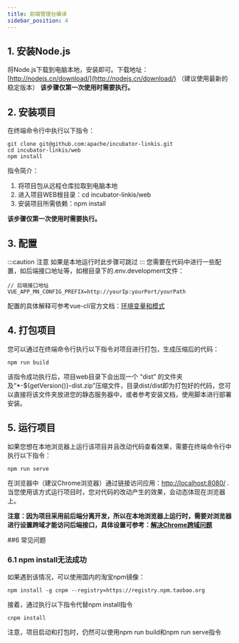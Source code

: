 ```yaml
---
title: 前端管理台编译
sidebar_position: 4
---
```



## 1. 安装Node.js
将Node.js下载到电脑本地，安装即可。下载地址：[http://nodejs.cn/download/](http://nodejs.cn/download/) （建议使用最新的稳定版本）
**该步骤仅第一次使用时需要执行。**

## 2. 安装项目
在终端命令行中执行以下指令：

```
git clone git@github.com:apache/incubator-linkis.git
cd incubator-linkis/web
npm install
```

指令简介：
1. 将项目包从远程仓库拉取到电脑本地
2. 进入项目WEB根目录：cd incubator-linkis/web
3. 安装项目所需依赖：npm install

**该步骤仅第一次使用时需要执行。**

## 3. 配置
:::caution 注意
如果是本地运行时此步骤可跳过
:::
您需要在代码中进行一些配置，如后端接口地址等，如根目录下的.env.development文件：

```
// 后端接口地址
VUE_APP_MN_CONFIG_PREFIX=http://yourIp:yourPort/yourPath
```

配置的具体解释可参考vue-cli官方文档：[环境变量和模式](https://cli.vuejs.org/zh/guide/mode-and-env.html#%E7%8E%AF%E5%A2%83%E5%8F%98%E9%87%8F%E5%92%8C%E6%A8%A1%E5%BC%8F)

## 4. 打包项目
您可以通过在终端命令行执行以下指令对项目进行打包，生成压缩后的代码：

```
npm run build
```

该指令成功执行后，项目web目录下会出现一个 “dist” 的文件夹及“*-${getVersion()}-dist.zip”压缩文件，目录dist/dist即为打包好的代码，您可以直接将该文件夹放进您的静态服务器中，或者参考安装文档，使用脚本进行部署安装。

## 5. 运行项目
如果您想在本地浏览器上运行该项目并且改动代码查看效果，需要在终端命令行中执行以下指令：

```
npm run serve
```

在浏览器中（建议Chrome浏览器）通过链接访问应用：[http://localhost:8080/](http://localhost:8080/) .
当您使用该方式运行项目时，您对代码的改动产生的效果，会动态体现在浏览器上。

**注意：因为项目采用前后端分离开发，所以在本地浏览器上运行时，需要对浏览器进行设置跨域才能访问后端接口，具体设置可参考：[解决Chrome跨域问题](https://www.jianshu.com/p/56b1e01e6b6a)**


##6 常见问题

### 6.1 npm install无法成功
如果遇到该情况，可以使用国内的淘宝npm镜像：

```
npm install -g cnpm --registry=https://registry.npm.taobao.org
```

接着，通过执行以下指令代替npm install指令

```
cnpm install
```

注意，项目启动和打包时，仍然可以使用npm run build和npm run serve指令